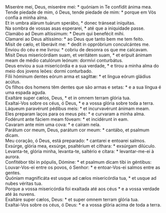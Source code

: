 <div class="dropcap text-justify">Miserére mei, Deus, miserére mei: * quóniam in Te confídit ánima mea.</div>
<div class="dropcap text-justify">Tende piedade de mim, ó Deus, tende piedade de mim: * porque em Vós confia a minha alma.</div>
<div class="text-justify">Et in umbra alárum tuárum sperábo, * donec tránseat iníquitas.</div>
<div class="text-justify">Na sombra de vossas asas esperarei, * até que a iniquidade passe.</div>
<div class="text-justify">Clamábo ad Deum altíssimum: * Deum qui benefécit mihi.</div>
<div class="text-justify">Clamarei ao Deus altíssimo: * ao Deus que tanto bem me tem feito.</div>
<div class="text-justify">Misit de cælo, et liberávit me: * dedit in oppróbrium conculcántes me.</div>
<div class="text-justify">Enviou do céu e me livrou: * cobriu de desonra os que me calcavam.</div>
<div class="text-justify">Misit Deus misericórdiam suam, et veritátem suam, * et erípuit ánimam meam de médio catulórum leónum: dormívi conturbátus.</div>
<div class="text-justify">Deus enviou a sua misericórdia e a sua verdade, * e tirou a minha alma do meio dos jovens leões: dormi conturbado.</div>
<div class="text-justify">Fílii hóminum dentes eórum arma et sagíttæ: * et lingua eórum gládius acútus.</div>
<div class="text-justify">Os filhos dos homens têm dentes que são armas e setas: * e a sua língua é uma espada aguda.</div>
<div class="text-justify">Exaltáre super cælos, Deus, * et in omnem terram glória tua.</div>
<div class="text-justify">Exaltai-Vos sobre os céus, ó Deus, * e a vossa glória sobre toda a terra.</div>
<div class="text-justify">Láqueum paravérunt pédibus meis: * et incurvavérunt ánimam meam.</div>
<div class="text-justify">Eles preparam laços para os meus pés: * e curvaram a minha alma.</div>
<div class="text-justify">Fodérunt ante fáciem meam fóveam: * et incidérunt in eam.</div>
<div class="text-justify">Cavaram ante mim uma cova: * e caíram nela.</div>
<div class="text-justify">Parátum cor meum, Deus, parátum cor meum: * cantábo, et psalmum dicam.</div>
<div class="text-justify">Meu coração, ó Deus, está preparado: * cantarei e entoarei salmos.</div>
<div class="text-justify">Exsúrge, glória mea, exsúrge, psaltérium et cíthara: * exsúrgam dilúculo.</div>
<div class="text-justify">Levanta-te, glória minha, levanta-te, saltério e cítara: * levantar-me-ei à aurora.</div>
<div class="text-justify">Confitébor tibi in pópulis, Dómine: * et psalmum dicam tibi in géntibus:</div>
<div class="text-justify">Louvar-Vos-ei entre os povos, ó Senhor: * e entoar-Vos-ei salmos entre as gentes.</div>
<div class="text-justify">Quóniam magnificáta est usque ad cælos misericórdia tua, * et usque ad nubes véritas tua.</div>
<div class="text-justify">Porque a vossa misericórdia foi exaltada até aos céus * e a vossa verdade até às nuvens.</div>
<div class="text-justify">Exaltáre super cælos, Deus: * et super omnem terram glória tua.</div>
<div class="text-justify">Exaltai-Vos sobre os céus, ó Deus: * e a vossa glória acima de toda a terra.</div>
